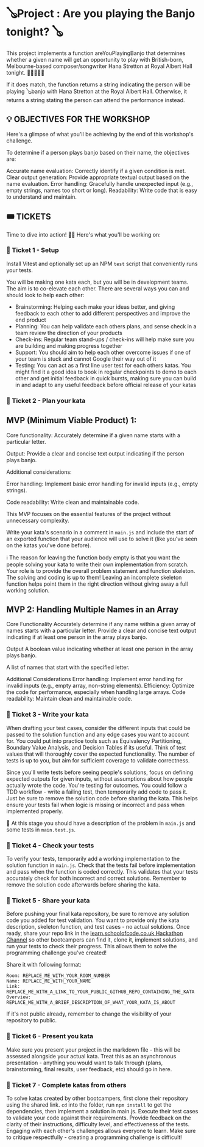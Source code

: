 # 🪕Project : Are you playing the  Banjo tonight? 🪕

This project implements a function areYouPlayingBanjo that determines whether a given name will get an opportunity to play with British-born, Melbourne-based composer/songwriter Hana Stretton at Royal Albert Hall tonight. 🎸🎺🎷🎻🥁

If it does match, the function returns a string indicating the person will be playing  🪕banjo with Hana Stretton at the Royal Albert Hall. Otherwise, it returns a string stating the person can attend the performance instead.

## 💡 OBJECTIVES FOR THE WORKSHOP

Here's a glimpse of what you'll be achieving by the end of this workshop's challenge.

To determine if a person plays banjo based on their name, the objectives are:

Accurate name evaluation: Correctly identify if a given condition is met.
Clear output generation: Provide appropriate textual output based on the name evaluation.
Error handling: Gracefully handle unexpected input (e.g., empty strings, names too short or long).
Readability: Write code that is easy to understand and maintain.



## 🎟️ TICKETS

Time to dive into action! 🏊‍♂️ Here's what you'll be working on:

### 🎫 Ticket 1 - Setup

Install Vitest and optionally set up an NPM `test` script that conveniently runs your tests.

You will be making one kata each, but you will be in development teams. The aim is to co-elevate each other. There are several ways you can and should look to help each other:

- Brainstorming: Helping each make your ideas better, and giving feedback to each other to add different perspectives and improve the end product
- Planning: You can help validate each others plans, and sense check in a team review the direction of your products
- Check-ins: Regular team stand-ups / check-ins will help make sure you are building and making progress together
- Support: You should aim to help each other overcome issues if one of your team is stuck and cannot Google their way out of it
- Testing: You can act as a first line user test for each others katas. You might find it a good idea to book in regular checkpoints to demo to each other and get initial feedback in quick bursts, making sure you can build in and adapt to any useful feedback before official release of your katas

### 🎫 Ticket 2 - Plan your kata

## MVP (Minimum Viable Product) 1:

Core functionality: Accurately determine if a given name starts with a particular letter.

Output: Provide a clear and concise text output indicating if the person plays banjo.

Additional considerations:

Error handling: Implement basic error handling for invalid inputs (e.g., empty strings).

Code readability: Write clean and maintainable code.

This MVP focuses on the essential features of the project without unnecessary complexity. 


Write your kata's scenario in a comment in `main.js` and include the start of an exported function that your audience will use to solve it (like you've seen on the katas you've done before). 

ℹ️ The reason for leaving the function body empty is that you want the people solving your kata to write their own implementation from scratch. Your role is to provide the overall problem statement and function skeleton. The solving and coding is up to them! Leaving an incomplete skeleton function helps point them in the right direction without giving away a full working solution.


## MVP 2: Handling Multiple Names in an Array
Core Functionality
Accurately determine if any name within a given array of names starts with a particular letter.
Provide a clear and concise text output indicating if at least one person in the array plays banjo.

Output
A boolean value indicating whether at least one person in the array plays banjo.

A list of names that start with the specified letter.

Additional Considerations
Error handling: Implement error handling for invalid inputs (e.g., empty array, non-string elements).
Efficiency: Optimize the code for performance, especially when handling large arrays.
Code readability: Maintain clean and maintainable code.

### 🎫 Ticket 3 - Write your kata

When drafting your test cases, consider the different inputs that could be passed to the solution function and any edge cases you want to account for. You could put into practice tools such as Equivalency Partitioning, Boundary Value Analysis, and Decision Tables if its useful. Think of test values that will thoroughly cover the expected functionality. The number of tests is up to you, but aim for sufficient coverage to validate correctness.

Since you'll write tests before seeing people's solutions, focus on defining expected outputs for given inputs, without assumptions about how people actually wrote the code. You're testing for outcomes. You could follow a TDD workflow - write a failing test, then temporarily add code to pass it. Just be sure to remove the solution code before sharing the kata. This helps ensure your tests fail when logic is missing or incorrect and pass when implemented properly.



🎯 At this stage you should have a description of the problem in `main.js` and some tests in `main.test.js`.

### 🎫 Ticket 4 - Check your tests

To verify your tests, temporarily add a working implementation to the solution function in `main.js`. Check that the tests fail before implementation and pass when the function is coded correctly. This validates that your tests accurately check for both incorrect and correct solutions. Remember to remove the solution code afterwards before sharing the kata.


### 🎫 Ticket 5 - Share your kata

Before pushing your final kata repository, be sure to remove any solution code you added for test validation. You want to provide only the kata description, skeleton function, and test cases - no actual solutions. Once ready, share your repo link in the [learn.schoolofcode.co.uk Hackathon Channel](https://learn.schoolofcode.co.uk/path-player?courseid=bc17-qe&unit=66acf966524bf23f05018063Unit) so other bootcampers can find it, clone it, implement solutions, and run your tests to check their progress. This allows them to solve the programming challenge you've created!

Share it with following format:

```
Room: REPLACE_ME_WITH_YOUR_ROOM_NUMBER
Name: REPLACE_ME_WITH_YOUR_NAME
Link: REPLACE_ME_WITH_A_LINK_TO_YOUR_PUBLIC_GITHUB_REPO_CONTAINING_THE_KATA
Overview: REPLACE_ME_WITH_A_BRIEF_DESCRIPTION_OF_WHAT_YOUR_KATA_IS_ABOUT
```

If it's not public already, remember to change the visibility of your repository to public.

### 🎫 Ticket 6 - Present you kata

Make sure you present your project in the markdown file - this will be assessed alongside your actual kata. Treat this as an asynchronous presentation - anything you would want to talk through (plans, brainstorming, final results, user feedback, etc) should go in here.

### 🎫 Ticket 7 - Complete katas from others

To solve katas created by other bootcampers, first clone their repository using the shared link. `cd` into the folder, run `npm install` to get the dependencies, then implement a solution in main.js. Execute their test cases to validate your code against their requirements. Provide feedback on the clarity of their instructions, difficulty level, and effectiveness of the tests. Engaging with each other's challenges allows everyone to learn. Make sure to critique respectfully - creating a programming challenge is difficult!


